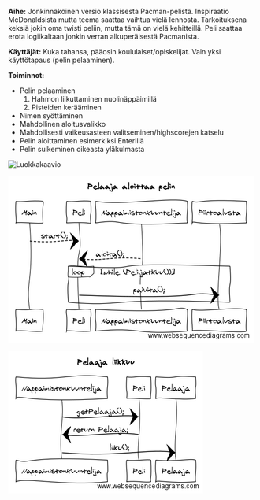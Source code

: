 **Aihe:** Jonkinnäköinen versio klassisesta Pacman-pelistä. Inspiraatio McDonaldsista mutta teema saattaa vaihtua vielä lennosta. Tarkoituksena keksiä jokin oma twisti peliin, mutta tämä on vielä kehitteillä. Peli saattaa erota logiikaltaan jonkin verran alkuperäisestä Pacmanista.

**Käyttäjät:** Kuka tahansa, pääosin koululaiset/opiskelijat. Vain yksi käyttötapaus (pelin pelaaminen).

**Toiminnot:** 
  * Pelin pelaaminen
      1. Hahmon liikuttaminen nuolinäppäimillä
      2. Pisteiden kerääminen
  * Nimen syöttäminen
  * Mahdollinen aloitusvalikko
  * Mahdollisesti vaikeusasteen valitseminen/highscorejen katselu
  * Pelin aloittaminen esimerkiksi Enterillä
  * Pelin sulkeminen oikeasta yläkulmasta





[id1]: https://github.com/jiial/mcman/blob/master/dokumentaatio/luokkakaavio.png
![Luokkakaavio][id1]








[id2]: https://github.com/jiial/mcman/blob/master/dokumentaatio/pelaajaaloittaapelin.png
![Sekvenssikaavio 1][id2]








[id3]: https://github.com/jiial/mcman/blob/master/dokumentaatio/pelaajaliikkuu.png
![Sekvenssikaavio 2][id3]
